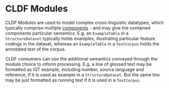 # CLDF Modules

CLDF Modules are used to model complex cross-linguistic datatypes, which typically comprise
multiple [components](../components) - and may give the contained components particular semantics.
E.g. an `ExampleTable` in a `StructureDataset` typically holds examples, illustrating particular
feature codings in the dataset, whereas an `ExampleTable` in a `TextCorpus` holds the annotated
text of the corpus.

CLDF consumers can use the additional semantics conveyed through the module choice to inform
processing. E.g. a line of glossed text may be formatted as IGT example, including number, source
language and reference, if it is used as example in a `StructureDataset`. But the same line may be
just formatted as running text if it is used in a `TextCorpus`.
